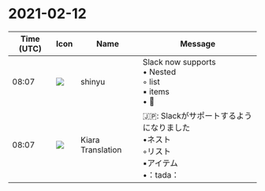 # 2021-02-12

|Time (UTC)|Icon|Name|Message|
|---|---|---|---|
|08:07|![](https://avatars.slack-edge.com/2018-04-27/354445776386_e258f5ed5ba887b08668_72.jpg)|shinyu|Slack now supports<br>• Nested<br>    ◦ list<br>        ▪︎ items<br>            • 🎉|
|08:07|![](https://avatars.slack-edge.com/2019-08-21/732685848020_f3f20736795184660348_72.png)|Kiara Translation|🇯🇵: Slackがサポートするようになりました<br>•ネスト<br>    ◦リスト<br>        ▪︎アイテム<br>            •：tada：|
